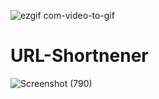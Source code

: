![ezgif com-video-to-gif](https://user-images.githubusercontent.com/104264759/220074003-c4578041-7f46-4a79-bff5-405908827ce5.gif)
# URL-Shortnener
![Screenshot (790)](https://user-images.githubusercontent.com/104264759/220074261-4cb8e009-fc07-440a-aea0-f8fe6f3cc156.png)

